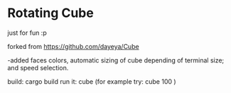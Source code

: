 # Rotating Cube
just for fun :p

forked from https://github.com/dayeya/Cube

-added faces colors, automatic sizing of cube depending of terminal size;  and speed selection.

build: cargo build
run it:
cube <speed>
(for example try: cube 100 )



